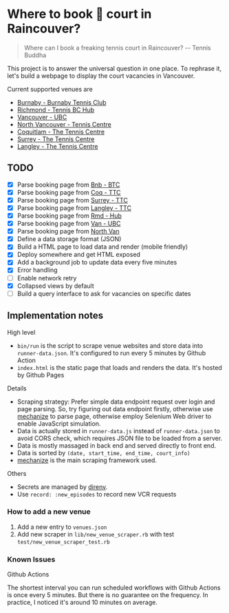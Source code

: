 # Where to book 🎾 court in Raincouver?

> Where can I book a freaking tennis court in Raincouver?
> -- Tennis Buddha

This project is to answer the universal question in one place.
To rephrase it, let's build a webpage to display the court vacancies in Vancouver.

Current supported venues are

- [Burnaby - Burnaby Tennis Club](https://www.burnabytennis.ca/burnaby/home/readPage.do?id=141)
- [Richmond - Tennis BC Hub](https://clubspark.ca/TBCHubRichmond/Booking/BookByDate)
- [Vancouver - UBC](https://recreation.ubc.ca/tennis/court-booking/)
- [North Vancouver - Tennis Centre](https://www.nvrc.ca/facilities-fields/north-vancouver-tennis-centre)
- [Coquitlam - The Tennis Centre](http://coquitlam.thetenniscentre.ca/)
- [Surrey - The Tennis Centre](https://www.thetenniscentre.ca/surrey/book-court/)
- [Langley - The Tennis Centre](https://www.thetenniscentre.ca/langley/book-court/)

## TODO

- [x] Parse booking page from [Bnb - BTC](https://www.burnabytennis.ca/burnaby/home/readPage.do?id=141)
- [x] Parse booking page from [Coq - TTC](http://coquitlam.thetenniscentre.ca/)
- [x] Parse booking page from [Surrey - TTC](https://www.thetenniscentre.ca/surrey/book-court/)
- [x] Parse booking page from [Langley - TTC](https://www.thetenniscentre.ca/langley/book-court/)
- [x] Parse booking page from [Rmd - Hub](https://clubspark.ca/TBCHubRichmond/Booking/BookByDate)
- [x] Parse booking page from [Van - UBC](https://recreation.ubc.ca/tennis/court-booking/)
- [x] Parse booking page from [North Van](https://www.nvrc.ca/facilities-fields/north-vancouver-tennis-centre)
- [x] Define a data storage format (JSON)
- [x] Build a HTML page to load data and render (mobile friendly)
- [x] Deploy somewhere and get HTML exposed
- [x] Add a background job to update data every five minutes
- [x] Error handling
- [ ] Enable network retry
- [x] Collapsed views by default
- [ ] Build a query interface to ask for vacancies on specific dates

## Implementation notes

High level

- `bin/run` is the script to scrape venue websites and store data into `runner-data.json`. It's configured to run every 5 minutes by Github Action
- `index.html` is the static page that loads and renders the data. It's hosted by Github Pages

Details

- Scraping strategy: Prefer simple data endpoint request over login and page parsing. So, try figuring out data
  endpoint firstly, otherwise use [mechanize](https://github.com/sparklemotion/mechanize) to parse page, otherwise
  employ Selenium Web driver to enable JavaScript simulation.
- Data is actually stored in `runner-data.js` instead of `runner-data.json` to avoid CORS check, which requires JSON file to be loaded from a server.
- Data is mostly massaged in back end and served directly to front end.
- Data is sorted by `(date, start_time, end_time, court_info)`
- [mechanize](https://github.com/sparklemotion/mechanize) is the main scraping framework used.

Others

- Secrets are managed by [direnv](https://github.com/direnv/direnv).
- Use `record: :new_episodes` to record new VCR requests

### How to add a new venue

1. Add a new entry to `venues.json`
2. Add new scraper in `lib/new_venue_scraper.rb` with test `test/new_venue_scraper_test.rb`

### Known Issues

Github Actions

The shortest interval you can run scheduled workflows with Github Actions is once every 5 minutes.
But there is no guarantee on the frequency. In practice, I noticed it's around 10 minutes on average.
